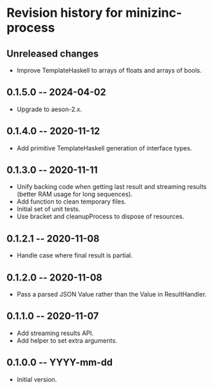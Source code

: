 # Revision history for minizinc-process

## Unreleased changes

* Improve TemplateHaskell to arrays of floats and arrays of bools.

## 0.1.5.0 -- 2024-04-02

* Upgrade to aeson-2.x.

## 0.1.4.0 -- 2020-11-12

* Add primitive TemplateHaskell generation of interface types.

## 0.1.3.0 -- 2020-11-11

* Unify backing code when getting last result and streaming results (better RAM usage for long sequences).
* Add function to clean temporary files.
* Initial set of unit tests.
* Use bracket and cleanupProcess to dispose of resources.

## 0.1.2.1 -- 2020-11-08

* Handle case where final result is partial.

## 0.1.2.0 -- 2020-11-08

* Pass a parsed JSON Value rather than the Value in ResultHandler.

## 0.1.1.0 -- 2020-11-07

* Add streaming results API.
* Add helper to set extra arguments.

## 0.1.0.0 -- YYYY-mm-dd

* Initial version.

